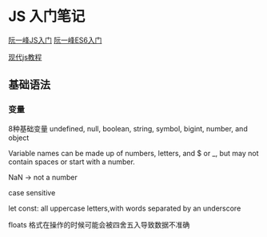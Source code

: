 # JS 入门笔记

[阮一峰JS入门](https://wangdoc.com/javascript/basic/introduction.html)
[阮一峰ES6入门](https://es6.ruanyifeng.com/)

[现代js教程](https://zh.javascript.info/)


## 基础语法

### 变量

8种基础变量
undefined, null, boolean, string, symbol, bigint, number, and object

Variable names can be made up of numbers, letters, and $ or _, but may not contain spaces or start with a number.

NaN -> not a number

case sensitive

let
const: all uppercase letters,with words separated by an underscore

floats 格式在操作的时候可能会被四舍五入导致数据不准确

